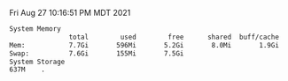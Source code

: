 Fri Aug 27 10:16:51 PM MDT 2021
```bash
System Memory
               total        used        free      shared  buff/cache   available
Mem:           7.7Gi       596Mi       5.2Gi       8.0Mi       1.9Gi       6.8Gi
Swap:          7.6Gi       155Mi       7.5Gi
System Storage
637M	.
```
```bash
